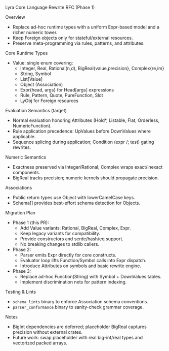 Lyra Core Language Rewrite RFC (Phase 1)

Overview
- Replace ad-hoc runtime types with a uniform Expr-based model and a richer numeric tower.
- Keep Foreign objects only for stateful/external resources.
- Preserve meta-programming via rules, patterns, and attributes.

Core Runtime Types
- Value: single enum covering:
  - Integer, Real, Rational(n,d), BigReal{value,precision}, Complex{re,im}
  - String, Symbol
  - List[Value]
  - Object (Association)
  - Expr{head, args} for Head[args] expressions
  - Rule, Pattern, Quote, PureFunction, Slot
  - LyObj for Foreign resources

Evaluation Semantics (target)
- Normal evaluation honoring Attributes (Hold*, Listable, Flat, Orderless, NumericFunction).
- Rule application precedence: UpValues before DownValues where applicable.
- Sequence splicing during application; Condition (expr /; test) gating rewrites.

Numeric Semantics
- Exactness preserved via Integer/Rational; Complex wraps exact/inexact components.
- BigReal tracks precision; numeric kernels should propagate precision.

Associations
- Public return types use Object with lowerCamelCase keys.
- Schema[] provides best-effort schema detection for Objects.

Migration Plan
- Phase 1 (this PR):
  - Add Value variants: Rational, BigReal, Complex, Expr.
  - Keep legacy variants for compatibility.
  - Provide constructors and serde/hash/eq support.
  - No breaking changes to stdlib callers.
- Phase 2:
  - Parser emits Expr directly for core constructs.
  - Evaluator loop lifts Function/Symbol calls into Expr dispatch.
  - Introduce Attributes on symbols and basic rewrite engine.
- Phase 3:
  - Replace ad-hoc Function(String) with Symbol + DownValues tables.
  - Implement discrimination nets for pattern indexing.

Testing & Lints
- `schema_lints` binary to enforce Association schema conventions.
- `parser_conformance` binary to sanity-check grammar coverage.

Notes
- BigInt dependencies are deferred; placeholder BigReal captures precision without external crates.
- Future work: swap placeholder with real big-int/real types and vectorized packed arrays.

